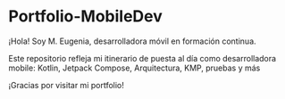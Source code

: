 # Portfolio-MobileDev
¡Hola! Soy M. Eugenia, desarrolladora móvil en formación continua.

Este repositorio refleja mi itinerario de puesta al día como desarrolladora mobile: Kotlin, Jetpack Compose, Arquitectura, KMP, pruebas y más

¡Gracias por visitar mi portfolio!
